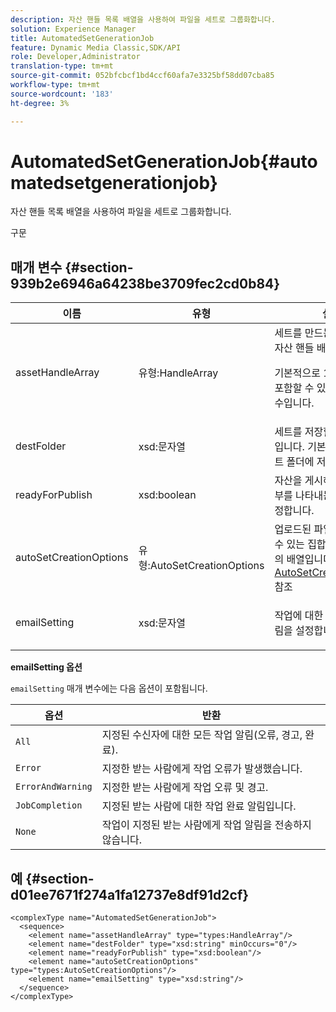 ```yaml
---
description: 자산 핸들 목록 배열을 사용하여 파일을 세트로 그룹화합니다.
solution: Experience Manager
title: AutomatedSetGenerationJob
feature: Dynamic Media Classic,SDK/API
role: Developer,Administrator
translation-type: tm+mt
source-git-commit: 052bfcbcf1bd4ccf60afa7e3325bf58dd07cba85
workflow-type: tm+mt
source-wordcount: '183'
ht-degree: 3%

---
```



# AutomatedSetGenerationJob{#automatedsetgenerationjob}

자산 핸들 목록 배열을 사용하여 파일을 세트로 그룹화합니다.

구문

## 매개 변수 {#section-939b2e6946a64238be3709fec2cd0b84}

<table id="table_0E031B2014B646BDA2A94D7E0B55DD5B"> 
 <thead> 
  <tr> 
   <th colname="col1" class="entry"> 이름 </th> 
   <th colname="col2" class="entry"> 유형 </th> 
   <th colname="col3" class="entry"> 설명 </th> 
  </tr> 
 </thead>
 <tbody> 
  <tr> 
   <td colname="col1"> <span class="codeph"> <span class="varname"> assetHandleArray</span> </span> </td> 
   <td colname="col2"> <span class="codeph"> 유형:HandleArray</span> </td> 
   <td colname="col3">세트를 만드는 데 사용되는 자산 핸들 배열입니다. <p>기본적으로 1000은 배열에 포함할 수 있는 최대 자산 수입니다. </p></td> 
  </tr> 
  <tr> 
   <td colname="col1"> <span class="codeph"> <span class="varname"> destFolder</span> </span> </td> 
   <td colname="col2"> <span class="codeph"> xsd:문자열</span> </td> 
   <td colname="col3"> 세트를 저장할 폴더의 경로입니다. 기본적으로 회사 루트 폴더에 저장됩니다. </td> 
  </tr> 
  <tr> 
   <td colname="col1"> <span class="codeph"> <span class="varname"> readyForPublish</span> </span> </td> 
   <td colname="col2"> <span class="codeph"> xsd:boolean</span> </td> 
   <td colname="col3"> 자산을 게시해야 하는지 여부를 나타내는 플래그를 설정합니다. </td> 
  </tr> 
  <tr> 
   <td colname="col1"> <span class="codeph"> <span class="varname"> autoSetCreationOptions</span> </span> </td> 
   <td colname="col2"> <span class="codeph"> 유형:AutoSetCreationOptions</span> </td> 
   <td colname="col3">업로드된 파일에서 실행할 수 있는 집합 생성 스크립트의 배열입니다. <a href="../../types/c-data-types/r-auto-set-creation-options.md#reference-58b42b39e53345aeb87cd1adc864e7ff" format="dita" scope="local"> AutoSetCreationOptions</a> 참조</td> 
  </tr> 
  <tr> 
   <td colname="col1"> <span class="codeph"> <span class="varname"> emailSetting</span> </span> </td> 
   <td colname="col2"> <span class="codeph"> xsd:문자열</span> </td> 
   <td colname="col3"> <p>작업에 대한 자동 이메일 알림을 설정합니다. </p> </td> 
  </tr> 
 </tbody> 
</table>

**emailSetting 옵션**

`emailSetting` 매개 변수에는 다음 옵션이 포함됩니다.

| 옵션 | 반환 |
|---|---|
| `All` | 지정된 수신자에 대한 모든 작업 알림(오류, 경고, 완료). |
| `Error` | 지정한 받는 사람에게 작업 오류가 발생했습니다. |
| `ErrorAndWarning` | 지정한 받는 사람에게 작업 오류 및 경고. |
| `JobCompletion` | 지정된 받는 사람에 대한 작업 완료 알림입니다. |
| `None` | 작업이 지정된 받는 사람에게 작업 알림을 전송하지 않습니다. |

## 예 {#section-d01ee7671f274a1fa12737e8df91d2cf}

```
<complexType name="AutomatedSetGenerationJob">
  <sequence>
    <element name="assetHandleArray" type="types:HandleArray"/>
    <element name="destFolder" type="xsd:string" minOccurs="0"/>
    <element name="readyForPublish" type="xsd:boolean"/>
    <element name="autoSetCreationOptions" type="types:AutoSetCreationOptions"/>
    <element name="emailSetting" type="xsd:string"/>
  </sequence>
</complexType>
```

